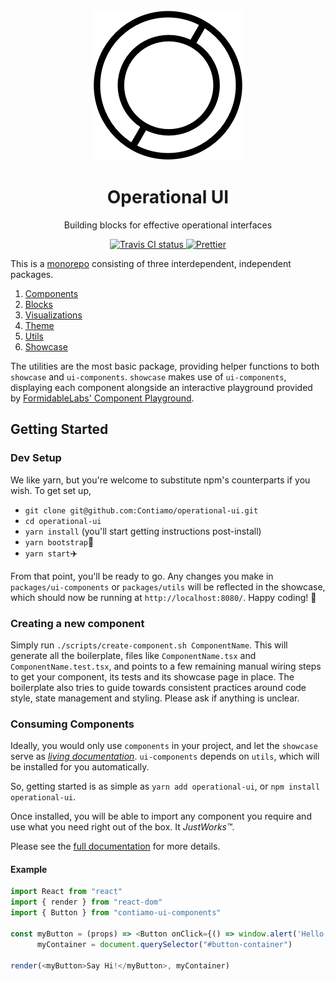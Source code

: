 <div align="center">
  <img src="/packages/showcase/public/favicons/__original.png" alt="Operational UI Logo">
  <h1>Operational UI</h1>
  <p>Building blocks for effective operational interfaces</p>
  <a href="https://travis-ci.org/Contiamo/operational-ui" target="_blank">
    <img src="https://img.shields.io/travis/Contiamo/operational-ui.svg" alt="Travis CI status">
  </a>
  <a href="https://github.com/prettier/prettier" target="_blank">
    <img src="https://img.shields.io/badge/code_style-prettier-ff69b4.svg?style=flat-square" alt="Prettier">
  </a>
</div>

This is a [monorepo](https://danluu.com/monorepo/) consisting of three interdependent, independent packages.
1. [Components](https://github.com/Contiamo/ui-components/tree/master/packages/components)
1. [Blocks](https://github.com/Contiamo/ui-components/tree/master/packages/blocks)
1. [Visualizations](https://github.com/Contiamo/ui-components/tree/master/packages/visualizations)
1. [Theme](https://github.com/Contiamo/ui-components/tree/master/packages/theme)
1. [Utils](https://github.com/Contiamo/ui-components/tree/master/packages/utils)
1. [Showcase](https://github.com/Contiamo/ui-components/tree/master/packages/showcase)

The utilities are the most basic package, providing helper functions to both `showcase` and `ui-components`. `showcase` makes use of `ui-components`, displaying each component alongside an interactive playground provided by [FormidableLabs' Component Playground](https://github.com/FormidableLabs/component-playground).

## Getting Started

### Dev Setup
We like yarn, but you're welcome to substitute npm's counterparts if you wish. To get set up,

- `git clone git@github.com:Contiamo/operational-ui.git`
- `cd operational-ui`
- `yarn install` (you'll start getting instructions post-install)
- `yarn bootstrap`👢
- `yarn start`✈️

From that point, you'll be ready to go. Any changes you make in `packages/ui-components` or `packages/utils` will be reflected in the showcase, which should now be running at `http://localhost:8080/`. Happy coding! 🎉

### Creating a new component

Simply run `./scripts/create-component.sh ComponentName`. This will generate all the boilerplate, files like `ComponentName.tsx` and `ComponentName.test.tsx`, and points to a few remaining manual wiring steps to get your component, its tests and its showcase page in place. The boilerplate also tries to guide towards consistent practices around code style, state management and styling. Please ask if anything is unclear.

### Consuming Components

Ideally, you would only use `components` in your project, and let the `showcase` serve as [_living documentation_](https://ui.contiamo.com). `ui-components` depends on `utils`, which will be installed for you automatically.

So, getting started is as simple as `yarn add operational-ui`, or `npm install operational-ui`.

Once installed, you will be able to import any component you require and use what you need right out of the box. It _JustWorks™_.

Please see the [full documentation](https://ui.contiamo.com) for more details.

#### Example
```javascript
import React from "react"
import { render } from "react-dom"
import { Button } from "contiamo-ui-components"

const myButton = (props) => <Button onClick={() => window.alert('Hello World!')}>{props.children}</Button>,
      myContainer = document.querySelector("#button-container")

render(<myButton>Say Hi!</myButton>, myContainer)
```
